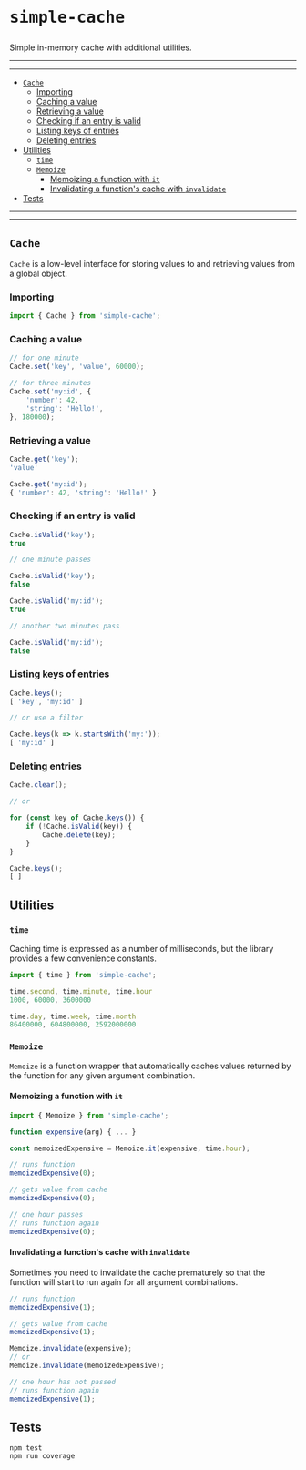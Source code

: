 <h1><pre>simple-cache</pre></h1>

Simple in-memory cache with additional utilities.

<hr>
<hr>

- [`Cache`](#cache)
  - [Importing](#importing)
  - [Caching a value](#caching-a-value)
  - [Retrieving a value](#retrieving-a-value)
  - [Checking if an entry is valid](#checking-if-an-entry-is-valid)
  - [Listing keys of entries](#listing-keys-of-entries)
  - [Deleting entries](#deleting-entries)
- [Utilities](#utilities)
  - [`time`](#time)
  - [`Memoize`](#memoize)
    - [Memoizing a function with `it`](#memoizing-a-function-with-it)
    - [Invalidating a function's cache with `invalidate`](#invalidating-a-functions-cache-with-invalidate)
- [Tests](#tests)

<hr>
<hr>

## `Cache`

`Cache` is a low-level interface for storing values to and retrieving values from a global object.

### Importing

```ts
import { Cache } from 'simple-cache';
```

### Caching a value

```ts
// for one minute
Cache.set('key', 'value', 60000);

// for three minutes
Cache.set('my:id', { 
    'number': 42,
    'string': 'Hello!',
}, 180000);
```

### Retrieving a value

```ts
Cache.get('key');
'value'

Cache.get('my:id');
{ 'number': 42, 'string': 'Hello!' }
```

### Checking if an entry is valid

```ts
Cache.isValid('key');
true

// one minute passes

Cache.isValid('key');
false

Cache.isValid('my:id');
true

// another two minutes pass

Cache.isValid('my:id');
false
```

### Listing keys of entries

```ts
Cache.keys();
[ 'key', 'my:id' ]

// or use a filter

Cache.keys(k => k.startsWith('my:'));
[ 'my:id' ]
```

### Deleting entries

```ts
Cache.clear();

// or 

for (const key of Cache.keys()) {
    if (!Cache.isValid(key)) {
        Cache.delete(key);
    }
}

Cache.keys();
[ ]
```

## Utilities

### `time`

Caching time is expressed as a number of milliseconds, but the library provides a few convenience constants.

```ts
import { time } from 'simple-cache';

time.second, time.minute, time.hour
1000, 60000, 3600000

time.day, time.week, time.month
86400000, 604800000, 2592000000
```

### `Memoize`

`Memoize` is a function wrapper that automatically caches values returned by the function for any given argument combination.

#### Memoizing a function with `it`

```ts
import { Memoize } from 'simple-cache';

function expensive(arg) { ... }

const memoizedExpensive = Memoize.it(expensive, time.hour);

// runs function
memoizedExpensive(0);

// gets value from cache
memoizedExpensive(0);

// one hour passes
// runs function again
memoizedExpensive(0); 
```

#### Invalidating a function's cache with `invalidate`

Sometimes you need to invalidate the cache prematurely so that the function will start to run again for all argument combinations.

```ts
// runs function
memoizedExpensive(1);

// gets value from cache
memoizedExpensive(1);

Memoize.invalidate(expensive);
// or
Memoize.invalidate(memoizedExpensive);

// one hour has not passed
// runs function again
memoizedExpensive(1);
```

## Tests

```
npm test
npm run coverage
```
